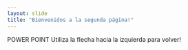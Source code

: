 ```yaml
---
layout: slide
title: "Bienvenidos a la segunda página!"
---
```

POWER POINT
Utiliza la flecha hacia la izquierda para volver!
